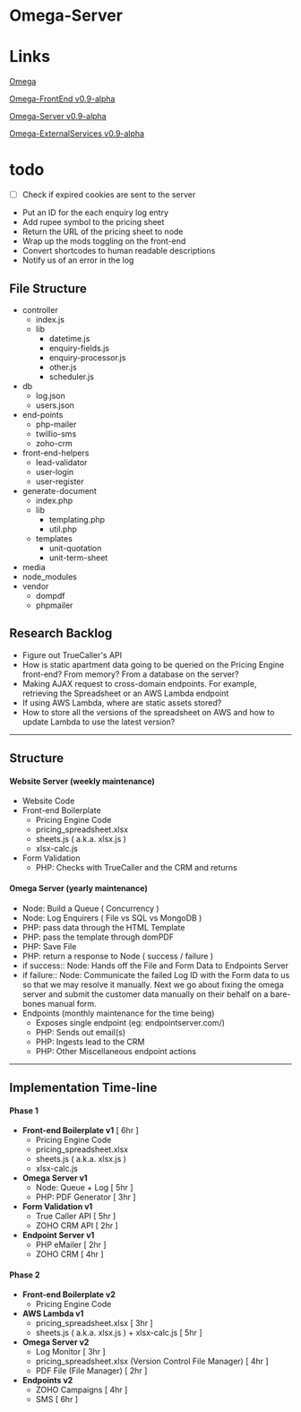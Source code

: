 
# Omega-Server


# Links

[Omega](https://github.com/TeamLazaro/Omega)

[Omega-FrontEnd v0.9-alpha](https://github.com/TeamLazaro/Omega-FrontEnd)

[Omega-Server v0.9-alpha](https://github.com/TeamLazaro/Omega-Server)

[Omega-ExternalServices v0.9-alpha](https://github.com/TeamLazaro/Omega-ExternalServices)



  
# todo
- [ ] Check if expired cookies are sent to the server
- Put an ID for the each enquiry log entry
- Add rupee symbol to the pricing sheet
- Return the URL of the pricing sheet to node
- Wrap up the mods toggling on the front-end
- Convert shortcodes to human readable descriptions
- Notify us of an error in the log



## File Structure

- controller
	- index.js
	- lib
		- datetime.js
		- enquiry-fields.js
		- enquiry-processor.js
		- other.js
		- scheduler.js
- db
	- log.json
	- users.json
- end-points
	- php-mailer
	- twillio-sms
	- zoho-crm
- front-end-helpers
	- lead-validator
	- user-login
	- user-register
- generate-document
	- index.php
	- lib
		- templating.php
		- util.php
	- templates
		- unit-quotation
		- unit-term-sheet
- media
- node_modules
- vendor
	- dompdf
	- phpmailer



## Research Backlog
- Figure out TrueCaller's API
- How is static apartment data going to be queried on the Pricing Engine front-end? From memory? From a database on the server?
- Making AJAX request to cross-domain endpoints. For example, retrieving the Spreadsheet or an AWS Lambda endpoint
- If using AWS Lambda, where are static assets stored?
- How to store all the versions of the spreadsheet on AWS and how to update Lambda to use the latest version?

---

## Structure

#### Website Server (weekly maintenance)
- Website Code
- Front-end Boilerplate
	- Pricing Engine Code
	- pricing_spreadsheet.xlsx
	- sheets.js ( a.k.a. xlsx.js )
	- xlsx-calc.js
- Form Validation
	- PHP: Checks with TrueCaller and the CRM and returns

#### Omega Server (yearly maintenance)
- Node: Build a Queue ( Concurrency )
- Node: Log Enquirers ( File vs SQL vs MongoDB )
- PHP: pass data through the HTML Template
- PHP: pass the template through domPDF
- PHP: Save File
- PHP: return a response to Node ( success / failure )
- if success:: Node: Hands off the File and Form Data to Endpoints Server
- if failure:: Node: Communicate the failed Log ID with the Form data to us so that we may resolve it manually. Next we go about fixing the omega server and submit the customer data manually on their behalf on a bare-bones manual form.
- Endpoints (monthly maintenance for the time being)
	- Exposes single endpoint (eg: endpointserver.com/)
	- PHP: Sends out email(s)
	- PHP: Ingests lead to the CRM
	- PHP: Other Miscellaneous endpoint actions

---

## Implementation Time-line

#### Phase 1
- **Front-end Boilerplate v1** [ 6hr ]
	- Pricing Engine Code
	- pricing_spreadsheet.xlsx
	- sheets.js ( a.k.a. xlsx.js )
	- xlsx-calc.js
- **Omega Server v1**
	- Node: Queue + Log [ 5hr ]
	- PHP: PDF Generator [ 3hr ]
- **Form Validation v1**
	- True Caller API [ 5hr ]
	- ZOHO CRM API [ 2hr ]
- **Endpoint Server v1**
	- PHP eMailer [ 2hr ]
	- ZOHO CRM [ 4hr ]

#### Phase 2
- **Front-end Boilerplate v2**
	- Pricing Engine Code
- **AWS Lambda v1**
	- pricing_spreadsheet.xlsx [ 3hr ]
	- sheets.js ( a.k.a. xlsx.js ) + xlsx-calc.js [ 5hr ]
- **Omega Server v2**
	- Log Monitor [ 3hr ]
	- pricing_spreadsheet.xlsx (Version Control File Manager) [ 4hr ]
	- PDF File (File Manager) [ 2hr ]
- **Endpoints v2**
	- ZOHO Campaigns [ 4hr ]
	- SMS [ 6hr ]
  
 
